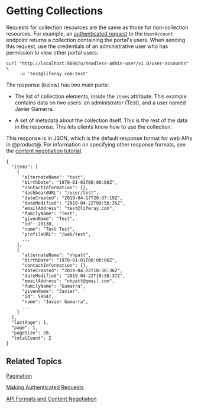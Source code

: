 # Getting Collections [](id=getting-collections)

Requests for collection resources are the same as those for non-collection 
resources. For example, an [authenticated request]()
to the `UserAccount` endpoint returns a collection containing the portal's users.
When sending this request, use the credentials of an administrative user who has
permission to view other portal users: 

    curl "http://localhost:8080/o/headless-admin-user/v1.0/user-accounts" \
         -u 'test@liferay.com:test'

The response (below) has two main parts: 

-   The list of collection elements, inside the `items` attribute. This example 
    contains data on two users: an administrator (Test), and a user 
    named Javier Gamarra. 

-   A set of metadata about the collection itself. This is the rest of the data 
    in the response. This lets clients know how to use the collection. 

This response is in JSON, 
which is the default response format for web APIs in @product@. For information 
on specifying other response formats, see the 
[content negotiation tutorial](). 

    {
      "items": [
        {
          "alternateName": "test",
          "birthDate": "1970-01-01T00:00:00Z",
          "contactInformation": {},
          "dashboardURL": "/user/test",
          "dateCreated": "2019-04-17T20:37:19Z",
          "dateModified": "2019-04-22T09:56:35Z",
          "emailAddress": "test@liferay.com",
          "familyName": "Test",
          "givenName": "Test",
          "id": 20130,
          "name": "Test Test",
          "profileURL": "/web/test",
          ...
        },
        {
          "alternateName": "nhpatt",
          "birthDate": "1970-01-01T00:00:00Z",
          "contactInformation": {},
          "dateCreated": "2019-04-22T10:38:36Z",
          "dateModified": "2019-04-22T10:38:37Z",
          "emailAddress": "nhpatt@gmail.com",
          "familyName": "Gamarra",
          "givenName": "Javier",
          "id": 59347,
          "name": "Javier Gamarra",
          ...
        }
      ],
      "lastPage": 1,
      "page": 1,
      "pageSize": 20,
      "totalCount": 2
    }

## Related Topics [](id=related-topics)

[Pagination]()

[Making Authenticated Requests]()

[API Formats and Content Negotiation]()